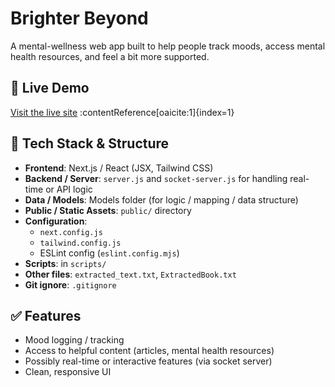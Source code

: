 # Brighter Beyond  

A mental-wellness web app built to help people track moods, access mental health resources, and feel a bit more supported.

## 📌 Live Demo  
[Visit the live site](https://brighter-beyond.vercel.app) :contentReference[oaicite:1]{index=1}  

## 🧱 Tech Stack & Structure  

- **Frontend**: Next.js / React (JSX, Tailwind CSS)  
- **Backend / Server**: `server.js` and `socket-server.js` for handling real-time or API logic  
- **Data / Models**: Models folder (for logic / mapping / data structure)  
- **Public / Static Assets**: `public/` directory  
- **Configuration**:  
  - `next.config.js`  
  - `tailwind.config.js`  
  - ESLint config (`eslint.config.mjs`)  
- **Scripts**: in `scripts/`  
- **Other files**: `extracted_text.txt`, `ExtractedBook.txt`  
- **Git ignore**: `.gitignore`

  
## ✅ Features  

- Mood logging / tracking  
- Access to helpful content (articles, mental health resources)  
- Possibly real-time or interactive features (via socket server)  
- Clean, responsive UI  
